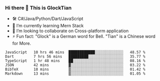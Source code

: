 ### Hi there 👋 This is GlockTian

- 🛠️ C#/Java/Python/Dart/JavaScript
- 🌱 I’m currently learning Mern Stack
- 👯 I’m looking to collaborate on Cross-platform application
- ⚡ Fun fact: "Glock" is a German word for Bell. "Tian" is a Chinese word for More.


<!--START_SECTION:waka-->

```text
JavaScript   10 hrs 46 mins  ████████████░░░░░░░░░░░░░   48.57 %
Dart         7 hrs 56 mins   █████████░░░░░░░░░░░░░░░░   35.77 %
TypeScript   1 hr 48 mins    ██░░░░░░░░░░░░░░░░░░░░░░░   08.16 %
JSON         42 mins         ▓░░░░░░░░░░░░░░░░░░░░░░░░   03.22 %
BibTeX       18 mins         ▒░░░░░░░░░░░░░░░░░░░░░░░░   01.42 %
Markdown     13 mins         ▒░░░░░░░░░░░░░░░░░░░░░░░░   01.05 %
```

<!--END_SECTION:waka-->

<!--
**GlockTian/GlockTian** is a ✨ _special_ ✨ repository because its `README.md` (this file) appears on your GitHub profile.

Here are some ideas to get you started:

- 🔭 I’m currently working on ...
- 🌱 I’m currently learning ...
- 👯 I’m looking to collaborate on ...
- 🤔 I’m looking for help with ...
- 💬 Ask me about ...
- 📫 How to reach me: ...
- 😄 Pronouns: ...
- ⚡ Fun fact: ...
-->
